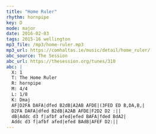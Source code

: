 ```yaml
---
title: "Home Ruler"
rhythm: hornpipe
key: D
mode: major
date: 2016-02-03
tags: 2015-16 wellington 
mp3_file: /mp3/home-ruler.mp3
mp3_url: https://comhaltas.ie/music/detail/home_ruler/
abc_source: The Session
abc_url: https://thesession.org/tunes/310
abc: |
  X: 1
  T: The Home Ruler
  R: hornpipe
  M: 4/4
  L: 1/8
  K: Dmaj
  AF|D2FA DAFA|dfed B2dB|A2AB AFDE|(3FED ED B,DA,B,|
  D2FA DAFA|dfed B2dB|A2AB AFDE|F2D2 D2 :||
  dB|Addc d3 f|afbf afed|efed BAFA|fded BdA2|
  Addc d3 f|afbf afed|efed BAdB|AFEF D2:||
---
```

